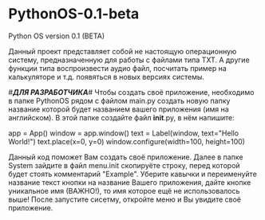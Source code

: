 # PythonOS-0.1-beta
Python OS version 0.1 (BETA)

Данный проект представляет собой не настоящую
операционную систему, предназначенную для
работы с файлами типа TXT. А другие
функции типа воспроизвести аудио файл,
посчитать пример на калькуляторе и т.д.
появяться в новых версиях системы.

#___ДЛЯ РАЗРАБОТЧИКА___#
Чтобы создать своё приложение, необходимо
в папке PythonOS рядом с файлом main.py
создать новую папку название которой будет
названием вашего приложения (имя на английском).
В этой папке создайте файл __init__.py, в
нём напишите:

app = App()
window = app.window()
text = Label(window, text="Hello World!")
text.place(x=0, y=0)
window.configure(width=100, height=100)

Данный код поможет Вам создать своё приложение.
Далее в папке System зайдите в файл menu.init
скопируёте строку, перед которой будет стоять
комментарий "Example". Уберите кавычки и
переименуйте название текст кнопки на
название Вашего приложения, дайте кнопке
уникальное имя (ВАЖНО!), то имя которое
ещё не использовалось выше!
После запустите сисетму, откройте меню и
Вы увидите своё приложение.
